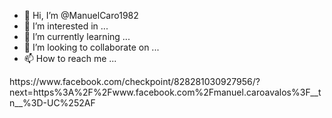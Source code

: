 - 👋 Hi, I’m @ManuelCaro1982
- 👀 I’m interested in ...
- 🌱 I’m currently learning ...
- 💞️ I’m looking to collaborate on ...
- 📫 How to reach me ...

<!---
ManuelCaro1982/ManuelCaro1982 is a ✨ special ✨ repository because its `README.md` (this file) appears on your GitHub profile.
You can click the Preview link to take a look at your changes.
--->https://www.facebook.com/checkpoint/828281030927956/?next=https%3A%2F%2Fwww.facebook.com%2Fmanuel.caroavalos%3F__tn__%3D-UC%252AF
